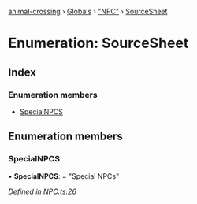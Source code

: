 [animal-crossing](../README.md) › [Globals](../globals.md) › ["NPC"](../modules/_npc_.md) › [SourceSheet](_npc_.sourcesheet.md)

# Enumeration: SourceSheet

## Index

### Enumeration members

* [SpecialNPCS](_npc_.sourcesheet.md#specialnpcs)

## Enumeration members

###  SpecialNPCS

• **SpecialNPCS**: = "Special NPCs"

*Defined in [NPC.ts:26](https://github.com/Norviah/animal-crossing/blob/6476932/module/types/NPC.ts#L26)*
